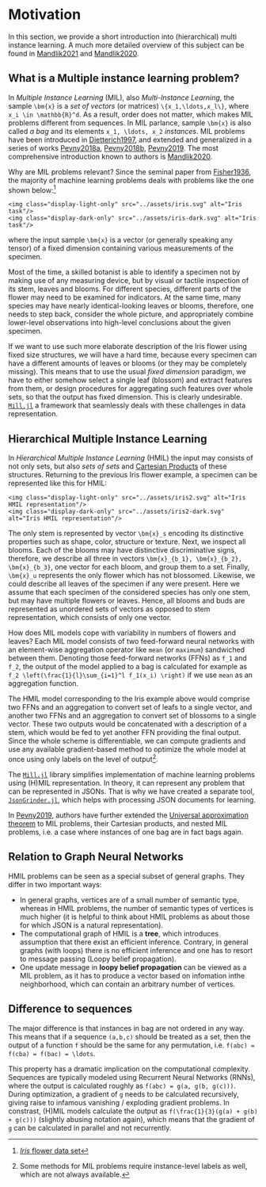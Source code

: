 # Motivation 

In this section, we provide a short introduction into (hierarchical) multi instance learning.
A much more detailed overview of this subject can be found in [Mandlik2021](@cite) and [Mandlik2020](@cite).

## What is a Multiple instance learning problem?

In *Multiple Instance Learning* (MIL), also *Multi-Instance Learning*, the sample ``\bm{x}`` is a *set of vectors* (or matrices) ``\{x_1,\ldots,x_l\}``, where ``x_i \in \mathbb{R}^d``. As a result, order does not matter, which makes MIL problems different from sequences. In MIL parlance, sample ``\bm{x}`` is also called *a bag* and its elements ``x_1, \ldots, x_2`` *instances*. MIL problems have been introduced in [Dietterich1997](@cite), and extended and generalized in a series of works [Pevny2018a](@cite), [Pevny2018b](@cite), [Pevny2019](@cite). The most comprehensive introduction known to authors is [Mandlik2020](@cite).

Why are MIL problems relevant? Since the seminal paper from [Fisher1936](@cite), the majority of machine learning problems deals with problems like the one shown below:[^1]

[^1]: [*Iris* flower data set](https://en.wikipedia.org/wiki/Iris_flower_data_set)

```@raw html
<img class="display-light-only" src="../assets/iris.svg" alt="Iris task"/>
<img class="display-dark-only" src="../assets/iris-dark.svg" alt="Iris task"/>
```

where the input sample ``\bm{x}`` is a vector (or generally speaking any tensor) of a fixed dimension containing various measurements of the specimen.

Most of the time, a skilled botanist is able to identify a specimen not by making use of any measuring device, but by visual or tactile inspection of its stem, leaves and blooms. For different species, different parts of the flower may need to be examined for indicators. At the same time, many species may have nearly identical-looking leaves or blooms, therefore, one needs to step back, consider the whole picture, and appropriately combine lower-level observations into high-level conclusions about the given specimen.

If we want to use such more elaborate description of the Iris flower using fixed size structures, we will have a hard time, because every specimen can have a different amounts of leaves or blooms (or they may be completely missing). This means that to use the usual *fixed dimension* paradigm, we have to either somehow select a single leaf (blossom) and extract features from them, or design procedures for aggregating such features over whole sets, so that the output has fixed dimension. This is clearly undesirable. [`Mill.jl`](https://github.com/CTUAvastLab/Mill.jl) a framework that seamlessly deals with these challenges in data representation.

## Hierarchical Multiple Instance Learning

In *Hierarchical Multiple Instance Learning* (HMIL) the input may consists of not only sets, but also *sets of sets* and [Cartesian Products](https://en.wikipedia.org/wiki/Cartesian_product) of these structures. Returning to the previous Iris flower example, a specimen can be represented like this for HMIL:

```@raw html
<img class="display-light-only" src="../assets/iris2.svg" alt="Iris HMIL representation"/>
<img class="display-dark-only" src="../assets/iris2-dark.svg" alt="Iris HMIL representation"/>
```

The only stem is represented by vector ``\bm{x}_s`` encoding its distinctive properties such as shape, color, structure or texture. Next, we inspect all blooms. Each of the blooms may have distinctive discriminative signs, therefore, we describe all three in vectors ``\bm{x}_{b_1}, \bm{x}_{b_2}, \bm{x}_{b_3}``, one vector for each bloom, and group them to a set. Finally, ``\bm{x}_u`` represents the only flower which has not blossomed. Likewise, we could describe all leaves of the specimen if any were present. Here we assume that each specimen of the considered species has only one stem, but may have multiple flowers or leaves. Hence, all blooms and buds are represented as unordered sets of vectors as opposed to stem representation, which consists of only one vector.

How does MIL models cope with variability in numbers of flowers and leaves? Each MIL model consists of two feed-forward neural networks with an element-wise aggregation operator like `mean` (or `maximum`) sandwiched between them. Denoting those feed-forward networks (FFNs) as ``f_1`` and ``f_2``, the output of the model applied to a bag is calculated for example as ``f_2 \left(\frac{1}{l}\sum_{i=1}^l f_1(x_i) \right)`` if we use `mean` as an aggregation function.

The HMIL model corresponding to the Iris example above would comprise two FFNs and an aggregation to convert set of leafs to a single vector, and another two FFNs and an aggregation to convert set of blossoms to a single vector. These two outputs would be concatenated with a description of a stem, which would be fed to yet another FFN providing the final output. Since the whole scheme is differentiable, we can compute gradients and use any available gradient-based method to optimize the whole model at once using only labels on the level of output[^2].

[^2]: Some methods for MIL problems require instance-level labels as well, which are not always available.

The [`Mill.jl`](https://github.com/CTUAvastLab/Mill.jl) library simplifies implementation of machine learning problems using (H)MIL representation. In theory, it can represent any problem that can be represented in JSONs. That is why we have created a separate tool, [`JsonGrinder.jl`](https://github.com/CTUAvastLab/JsonGrinder.jl), which helps with processing JSON documents for learning.

In [Pevny2019](@cite), authors have further extended the [Universal approximation theorem](https://en.wikipedia.org/wiki/Universal_approximation_theorem) to MIL problems, their Cartesian products, and nested MIL problems, i.e. a case where instances of one bag are in fact bags again.

## Relation to Graph Neural Networks
HMIL problems can be seen as a special subset of general graphs. They differ in two important ways:
* In general graphs, vertices are of a small number of semantic type, whereas in HMIL problems, the number of semantic types of vertices is much higher (it is helpful to think about HMIL problems as about those for which JSON is a natural representation).
* The computational graph of HMIL is a **tree**, which introduces assumption that there exist an efficient inference. Contrary, in general graphs (with loops) there is no efficient inference and one has to resort to message passing (Loopy belief propagation).
* One update message in **loopy belief propagation** can be viewed as a MIL problem, as it has to produce a vector based on infomation inthe neighborhood, which can contain an arbitrary number of vertices.

## Difference to sequences
The major difference is that instances in bag are not ordered in any way. This means that if a sequence ``(a,b,c)`` should be treated as a set, then the output of a function `f` should be the same for any permutation, i.e. ``f(abc) = f(cba) = f(bac) = \ldots``.

This property has a dramatic implication on the computational complexity. Sequences are typically modeled using Recurrent Neural Networks (RNNs), where the output is calculated roughly as ``f(abc) = g(a, g(b, g(c)))``. During optimization, a gradient of ``g`` needs to be calculated recursively, giving raise to infamous vanishing / exploding gradient problems. In constrast, (H)MIL models calculate the output as ``f(\frac{1}{3}(g(a) + g(b) + g(c)))`` (slightly abusing notation again), which means that the gradient of ``g`` can be calculated in parallel and not recurrently. 

